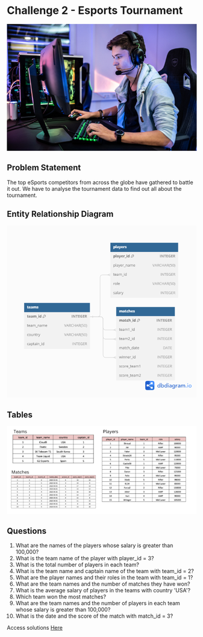 # Challenge 2 - Esports Tournament

![alt text](./Images/img.png)

## Problem Statement
The top eSports competitors from across the globe have gathered to battle it out. We have to analyse the tournament data to find out all about the tournament.


## Entity Relationship Diagram

![alt text](./Images/ERD.png)

## Tables
![alt text](./Images/tables.png)

## Questions

1. What are the names of the players whose salary is greater than 100,000?
2. What is the team name of the player with player_id = 3?
3. What is the total number of players in each team?
4. What is the team name and captain name of the team with team_id = 2?
5. What are the player names and their roles in the team with team_id = 1?
6. What are the team names and the number of matches they have won?
7. What is the average salary of players in the teams with country 'USA'?
8. Which team won the most matches?
9. What are the team names and the number of players in each team whose salary is greater than 100,000?
10. What is the date and the score of the match with match_id = 3?
    
Access solutions [Here](./Challenge_2.sql)
